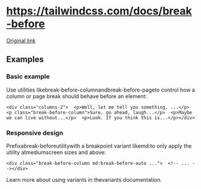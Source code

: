 # https://tailwindcss.com/docs/break-before

[Original link](https://tailwindcss.com/docs/break-before)

## Examples

### Basic example

Use utilities likebreak-before-columnandbreak-before-pageto control how a column or page break should behave before an element:

```
<div class="columns-2">  <p>Well, let me tell you something, ...</p>  <p class="break-before-column">Sure, go ahead, laugh...</p>  <p>Maybe we can live without...</p>  <p>Look. If you think this is...</p></div>
```

### Responsive design

Prefixabreak-beforeutilitywith a breakpoint variant likemd:to only apply the utility atmediumscreen sizes and above:

```
<div class="break-before-column md:break-before-auto ...">  <!-- ... --></div>
```

Learn more about using variants in thevariants documentation.
